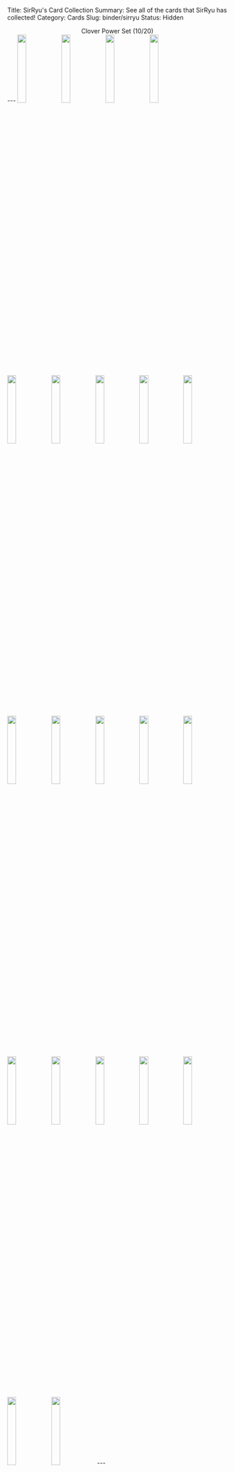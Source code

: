Title: SirRyu's Card Collection
Summary: See all of the cards that SirRyu has collected!
Category: Cards
Slug: binder/sirryu
Status: Hidden

<center>Clover Power Set (10/20)</center>
---
<img src='/images/cards/back-small.png' width='20%'><img src='/images/cards/back-small.png' width='20%'><a href='/card/547c93afbd692/'><img src='/images/cards/547c93afbd692-small.png' width='20%'></a><a href='/card/fc19809dc9183/'><img src='/images/cards/fc19809dc9183-small.png' width='20%'></a><img src='/images/cards/back-small.png' width='20%'><a href='/card/282f0b71360a5/'><img src='/images/cards/282f0b71360a5-small.png' width='20%'></a><a href='/card/c4ce84b15fed7/'><img src='/images/cards/c4ce84b15fed7-small.png' width='20%'></a><img src='/images/cards/back-small.png' width='20%'><img src='/images/cards/back-small.png' width='20%'><a href='/card/9489c9ff45ad10/'><img src='/images/cards/9489c9ff45ad10-small.png' width='20%'></a><a href='/card/7698bc91a42511/'><img src='/images/cards/7698bc91a42511-small.png' width='20%'></a><img src='/images/cards/back-small.png' width='20%'><a href='/card/d72e35b107d113/'><img src='/images/cards/d72e35b107d113-small.png' width='20%'></a><img src='/images/cards/back-small.png' width='20%'><img src='/images/cards/back-small.png' width='20%'><img src='/images/cards/back-small.png' width='20%'><a href='/card/6bbd232a253317/'><img src='/images/cards/6bbd232a253317-small.png' width='20%'></a><img src='/images/cards/back-small.png' width='20%'><a href='/card/b85133aeee1f19/'><img src='/images/cards/b85133aeee1f19-small.png' width='20%'></a><img src='/images/cards/back-small.png' width='20%'><a href='/card/6ffc23234e8b21/'><img src='/images/cards/6ffc23234e8b21-small.png' width='20%'></a>
---
<center><h2>Event Cards (1)</h2></center>
---
<center><a href='/card/b8ad08aca188/'><img src='/images/cards/b8ad08aca188-small.png' width='20%'></a></center>